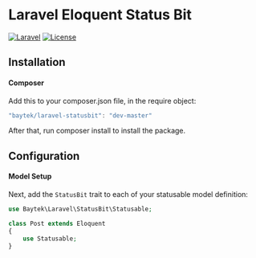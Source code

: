 # Laravel Eloquent Status Bit
[![Laravel](https://img.shields.io/badge/Laravel-~5.2-orange.svg?style=flat-square)](http://laravel.com)
[![License](http://img.shields.io/badge/license-MIT-brightgreen.svg?style=flat-square)](https://tldrlegal.com/license/mit-license)

## Installation

#### Composer

Add this to your composer.json file, in the require object:

```javascript
"baytek/laravel-statusbit": "dev-master"
```

After that, run composer install to install the package.

## Configuration

#### Model Setup

Next, add the `StatusBit` trait to each of your statusable model definition:

```php
use Baytek\Laravel\StatusBit\Statusable;

class Post extends Eloquent
{
    use Statusable;
}
```